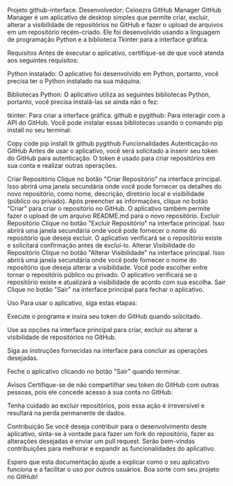 Projeto github-interface.
Desenvolvedor: Celoezra
GitHub Manager
GitHub Manager é um aplicativo de desktop simples que permite criar, excluir, alterar a visibilidade de repositórios no GitHub e fazer o upload de arquivos em um repositório recém-criado. Ele foi desenvolvido usando a linguagem de programação Python e a biblioteca Tkinter para a interface gráfica.

Requisitos
Antes de executar o aplicativo, certifique-se de que você atenda aos seguintes requisitos:

Python instalado: O aplicativo foi desenvolvido em Python, portanto, você precisa ter o Python instalado na sua máquina.

Bibliotecas Python: O aplicativo utiliza as seguintes bibliotecas Python, portanto, você precisa instalá-las se ainda não o fez:

tkinter: Para criar a interface gráfica.
github e pygithub: Para interagir com a API do GitHub.
Você pode instalar essas bibliotecas usando o comando pip install no seu terminal:

Copy code
pip install tk github pygithub
Funcionalidades
Autenticação no GitHub
Antes de usar o aplicativo, você será solicitado a inserir seu token do GitHub para autenticação. O token é usado para criar repositórios em sua conta e realizar outras operações.

Criar Repositório
Clique no botão "Criar Repositório" na interface principal.
Isso abrirá uma janela secundária onde você pode fornecer os detalhes do novo repositório, como nome, descrição, diretório local e visibilidade (público ou privado).
Após preencher as informações, clique no botão "Criar" para criar o repositório no GitHub.
O aplicativo também permite fazer o upload de um arquivo README.md para o novo repositório.
Excluir Repositório
Clique no botão "Excluir Repositório" na interface principal.
Isso abrirá uma janela secundária onde você pode fornecer o nome do repositório que deseja excluir.
O aplicativo verificará se o repositório existe e solicitará confirmação antes de excluí-lo.
Alterar Visibilidade do Repositório
Clique no botão "Alterar Visibilidade" na interface principal.
Isso abrirá uma janela secundária onde você pode fornecer o nome do repositório que deseja alterar a visibilidade.
Você pode escolher entre tornar o repositório público ou privado.
O aplicativo verificará se o repositório existe e atualizará a visibilidade de acordo com sua escolha.
Sair
Clique no botão "Sair" na interface principal para fechar o aplicativo.

Uso
Para usar o aplicativo, siga estas etapas:

Execute o programa e insira seu token do GitHub quando solicitado.

Use as opções na interface principal para criar, excluir ou alterar a visibilidade de repositórios no GitHub.

Siga as instruções fornecidas na interface para concluir as operações desejadas.

Feche o aplicativo clicando no botão "Sair" quando terminar.

Avisos
Certifique-se de não compartilhar seu token do GitHub com outras pessoas, pois ele concede acesso à sua conta no GitHub.

Tenha cuidado ao excluir repositórios, pois essa ação é irreversível e resultará na perda permanente de dados.

Contribuição
Se você deseja contribuir para o desenvolvimento deste aplicativo, sinta-se à vontade para fazer um fork do repositório, fazer as alterações desejadas e enviar um pull request. Serão bem-vindas contribuições para melhorar e expandir as funcionalidades do aplicativo.

Espero que esta documentação ajude a explicar como o seu aplicativo funciona e a facilitar o uso por outros usuários. Boa sorte com seu projeto no GitHub!
